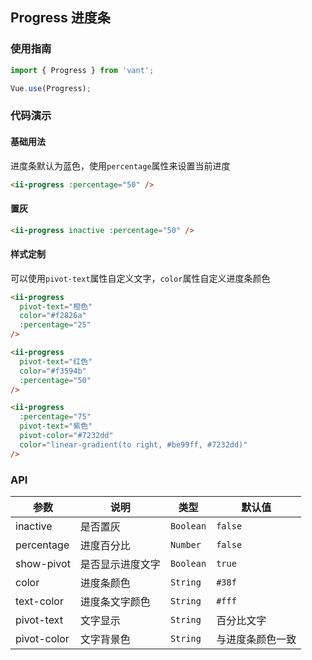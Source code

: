 ## Progress 进度条

### 使用指南
``` javascript
import { Progress } from 'vant';

Vue.use(Progress);
```

### 代码演示

#### 基础用法

进度条默认为蓝色，使用`percentage`属性来设置当前进度

```html
<ii-progress :percentage="50" />
```


#### 置灰

```html
<ii-progress inactive :percentage="50" />
```


#### 样式定制

可以使用`pivot-text`属性自定义文字，`color`属性自定义进度条颜色

```html
<ii-progress
  pivot-text="橙色"
  color="#f2826a"
  :percentage="25"
/>

<ii-progress
  pivot-text="红色"
  color="#f3594b"
  :percentage="50"
/>

<ii-progress
  :percentage="75"
  pivot-text="紫色"
  pivot-color="#7232dd"
  color="linear-gradient(to right, #be99ff, #7232dd)"
/>
```

### API

| 参数 | 说明 | 类型 | 默认值 |
|-----------|-----------|-----------|-------------|
| inactive | 是否置灰 | `Boolean` | `false` |
| percentage | 进度百分比 | `Number` | `false` |
| show-pivot | 是否显示进度文字 | `Boolean` | `true` |
| color | 进度条颜色 | `String` | `#38f` |
| text-color | 进度条文字颜色 | `String` | `#fff` |
| pivot-text | 文字显示 | `String` | 百分比文字 |
| pivot-color | 文字背景色 | `String` | 与进度条颜色一致 |
